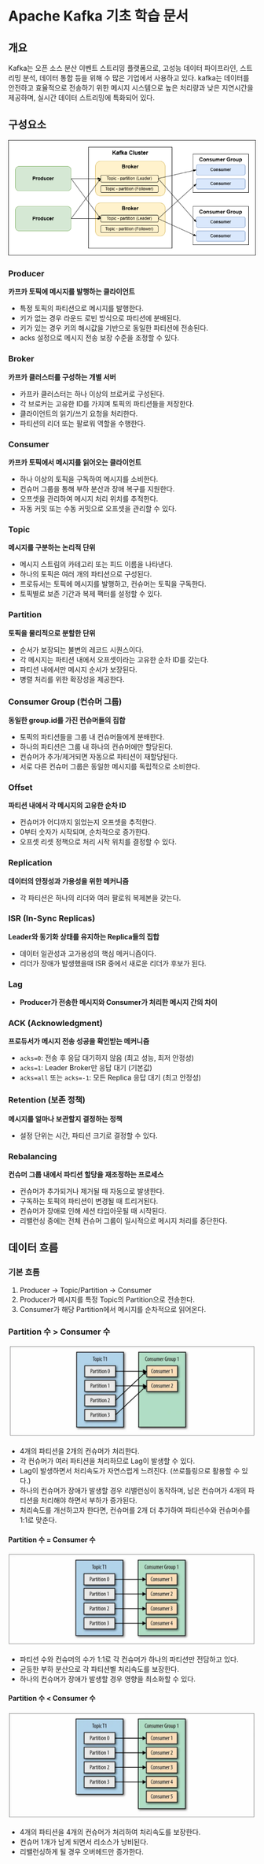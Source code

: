 # Apache Kafka 기초 학습 문서

## 개요
Kafka는 오픈 소스 분산 이벤트 스트리밍 플랫폼으로, 고성능 데이터 파이프라인, 스트리밍 분석, 데이터 통합 등을 위해 수 많은 기업에서 사용하고 있다.
kafka는 데이터를 안전하고 효율적으로 전송하기 위한 메시지 시스템으로 높은 처리량과 낮은 지연시간을 제공하며, 실시간 데이터 스트리밍에 특화되어 있다.

## 구성요소

![img](../images/kafka-cluster.png)

### Producer
**카프카 토픽에 메시지를 발행하는 클라이언트**
- 특정 토픽의 파티션으로 메시지를 발행한다.
- 키가 없는 경우 라운드 로빈 방식으로 파티션에 분배된다.
- 키가 있는 경우 키의 해시값을 기반으로 동일한 파티션에 전송된다.
- acks 설정으로 메시지 전송 보장 수준을 조정할 수 있다.

### Broker
**카프카 클러스터를 구성하는 개별 서버**
- 카프카 클러스터는 하나 이상의 브로커로 구성된다.
- 각 브로커는 고유한 ID를 가지며 토픽의 파티션들을 저장한다.
- 클라이언트의 읽기/쓰기 요청을 처리한다.
- 파티션의 리더 또는 팔로워 역할을 수행한다.

### Consumer
**카프카 토픽에서 메시지를 읽어오는 클라이언트**
- 하나 이상의 토픽을 구독하여 메시지를 소비한다.
- 컨슈머 그룹을 통해 부하 분산과 장애 복구를 지원한다.
- 오프셋을 관리하여 메시지 처리 위치를 추적한다.
- 자동 커밋 또는 수동 커밋으로 오프셋을 관리할 수 있다.

### Topic
**메시지를 구분하는 논리적 단위**
- 메시지 스트림의 카테고리 또는 피드 이름을 나타낸다.
- 하나의 토픽은 여러 개의 파티션으로 구성된다.
- 프로듀서는 토픽에 메시지를 발행하고, 컨슈머는 토픽을 구독한다.
- 토픽별로 보존 기간과 복제 팩터를 설정할 수 있다.

### Partition
**토픽을 물리적으로 분할한 단위**
- 순서가 보장되는 불변의 레코드 시퀀스이다.
- 각 메시지는 파티션 내에서 오프셋이라는 고유한 순차 ID를 갖는다.
- 파티션 내에서만 메시지 순서가 보장된다.
- 병렬 처리를 위한 확장성을 제공한다.

### Consumer Group (컨슈머 그룹)
**동일한 group.id를 가진 컨슈머들의 집합**
- 토픽의 파티션들을 그룹 내 컨슈머들에게 분배한다.
- 하나의 파티션은 그룹 내 하나의 컨슈머에만 할당된다.
- 컨슈머가 추가/제거되면 자동으로 파티션이 재할당된다.
- 서로 다른 컨슈머 그룹은 동일한 메시지를 독립적으로 소비한다.

### Offset
**파티션 내에서 각 메시지의 고유한 순차 ID**
- 컨슈머가 어디까지 읽었는지 오프셋을 추적한다.
- 0부터 숫자가 시작되며, 순차적으로 증가한다.
- 오프셋 리셋 정책으로 처리 시작 위치를 결정할 수 있다.

### Replication
**데이터의 안정성과 가용성을 위한 메커니즘**
- 각 파티션은 하나의 리더와 여러 팔로워 복제본을 갖는다.

### ISR (In-Sync Replicas)
**Leader와 동기화 상태를 유지하는 Replica들의 집합**
- 데이터 일관성과 고가용성의 핵심 메커니즘이다.
- 리더가 장애가 발생했을때 ISR 중에서 새로운 리더가 후보가 된다.

### Lag
- **Producer가 전송한 메시지와 Consumer가 처리한 메시지 간의 차이**

### ACK (Acknowledgment)
**프로듀서가 메시지 전송 성공을 확인받는 메커니즘**
- `acks=0`: 전송 후 응답 대기하지 않음 (최고 성능, 최저 안정성)
- `acks=1`: Leader Broker만 응답 대기 (기본값)
- `acks=all` 또는 `acks=-1`: 모든 Replica 응답 대기 (최고 안정성)

### Retention (보존 정책)
**메시지를 얼마나 보관할지 결정하는 정책**
- 설정 단위는 시간, 파티션 크기로 결정할 수 있다.

### Rebalancing
**컨슈머 그룹 내에서 파티션 할당을 재조정하는 프로세스**
- 컨슈머가 추가되거나 제거될 때 자동으로 발생한다.
- 구독하는 토픽의 파티션이 변경될 때 트리거된다.
- 컨슈머가 장애로 인해 세션 타임아웃될 때 시작된다.
- 리밸런싱 중에는 전체 컨슈머 그룹이 일시적으로 메시지 처리를 중단한다.

## 데이터 흐름

### 기본 흐름
1. Producer → Topic/Partition → Consumer
2. Producer가 메시지를 특정 Topic의 Partition으로 전송한다.
3. Consumer가 해당 Partition에서 메시지를 순차적으로 읽어온다.

### Partition 수 > Consumer 수

![img](../images/kafka-partition-4-consumer-2.png)
- 4개의 파티션을 2개의 컨슈머가 처리한다.
- 각 컨슈머가 여러 파티션을 처리하므로 Lag이 발생할 수 있다.
- Lag이 발생하면서 처리속도가 자연스럽게 느려진다. (쓰로틀링으로 활용할 수 있다.)
- 하나의 컨슈머가 장애가 발생할 경우 리밸런싱이 동작하며, 남은 컨슈머가 4개의 파티션을 처리해야 하면서 부하가 증가된다.
- 처리속도를 개선하고자 한다면, 컨슈머를 2개 더 추가하여 파티션수와 컨슈머수를 1:1로 맞춘다.

#### Partition 수 = Consumer 수
![img](../images/kafka-partition-4-consumer-4.png)
- 파티션 수와 컨슈머의 수가 1:1로 각 컨슈머가 하나의 파티션만 전담하고 있다.
- 균등한 부하 분산으로 각 파티션별 처리속도를 보장한다.
- 하나의 컨슈머가 장애가 발생할 경우 영향을 최소화할 수 있다. 

#### Partition 수 < Consumer 수
![img](../images/kafka-partition-4-consumer-5.png)
- 4개의 파티션을 4개의 컨슈머가 처리하여 처리속도를 보장한다.
- 컨슈머 1개가 남게 되면서 리소스가 낭비된다.
- 리밸런싱하게 될 경우 오버헤드만 증가한다.